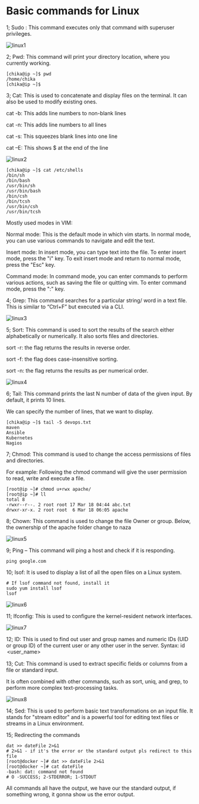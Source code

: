 # Basic commands for Linux

1; Sudo : This command executes only that command with superuser privileges.

![linux1](linux1.png)

2; Pwd: This command will print your directory location, where you currently working.

```
[chika@ip ~]$ pwd
/home/chika
[chika@ip ~]$ 

```

3; Cat: This is used to concatenate and display files on the terminal. It can also be used to modify existing ones.

cat -b: This adds line numbers to non-blank lines

cat -n: This adds line numbers to all lines

cat -s: This squeezes blank lines into one line

cat –E: This shows $ at the end of the line

![linux2](linux2.png)

```
[chika@ip ~]$ cat /etc/shells
/bin/sh
/bin/bash
/usr/bin/sh
/usr/bin/bash
/bin/csh
/bin/tcsh
/usr/bin/csh
/usr/bin/tcsh

```

Mostly used modes in VIM:

Normal mode: This is the default mode in which vim starts. In normal mode, you can use various commands to navigate and edit the text.

Insert mode: In insert mode, you can type text into the file. To enter insert mode, press the "i" key. To exit insert mode and return to normal mode, press the "Esc" key.

Command mode: In command mode, you can enter commands to perform various actions, such as saving the file or quitting vim. To enter command mode, press the ":" key.

4; Grep: This command searches for a particular string/ word in a text file. This is similar to “Ctrl+F” but executed via a CLI.

![linux3](linux3.png)

5; Sort: This command is used to sort the results of the search either alphabetically or numerically. It also sorts files and directories.

sort -r: the flag returns the results in reverse order.

sort -f: the flag does case-insensitive sorting.

sort -n: the flag returns the results as per numerical order.

![linux4](linux4.png)

6; Tail: This command prints the last N number of data of the given input. By default, it prints 10 lines.

We can specify the number of lines, that we want to display.

```
[chika@ip ~]$ tail -5 devops.txt 
maven
Ansible
Kubernetes
Nagios

```

7; Chmod: This command is used to change the access permissions of files and directories.

For example: Following the chmod command will give the user permission to read, write and execute a file.

```
[root@ip ~]# chmod u+rwx apache/
[root@ip ~]# ll
total 8
-rwxr--r--. 2 root root 17 Mar 18 04:44 abc.txt
drwxr-xr-x. 2 root root  6 Mar 18 06:05 apache

```

8; Chown: This command is used to change the file Owner or group.
Below, the ownership of the apache folder change to naza

![linux5](linux5.png)

9; Ping – This command will ping a host and check if it is responding.

```
ping google.com

```

10; lsof: It is used to display a list of all the open files on a Linux system.

```
# If lsof command not found, install it
sudo yum install lsof
lsof
```

![linux6](linux6.png)

11; Ifconfig: This is used to configure the kernel-resident network interfaces.

![linux7](linux7.png)

12; ID: This is used to find out user and group names and numeric IDs (UID or group ID) of the current user or any other user in the server.
Syntax: id <option> <user_name>

13; Cut: This command is used to extract specific fields or columns from a file or standard input.

It is often combined with other commands, such as sort, uniq, and grep, to perform more complex text-processing tasks.

![linux8](linux8.png)

14; Sed: This is used to perform basic text transformations on an input file. It stands for "stream editor" and is a powerful tool for editing text files or streams in a Linux environment.



15; Redirecting the commands

```
dat >> dateFile 2>&1
# 2>&1 - if it's the error or the standard output pls redirect to this file
[root@docker ~]# dat >> dateFile 2>&1
[root@docker ~]# cat dateFile
-bash: dat: command not found
# O -SUCCESS; 2-STDERROR; 1-STDOUT
```

All commands all have the output, we have our the standard output, if something wrong, it gonna show us the error output.


